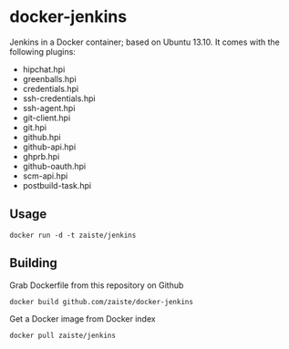 docker-jenkins
==============

Jenkins in a Docker container; based on Ubuntu 13.10. It comes with the
following plugins:

 * hipchat.hpi
 * greenballs.hpi
 * credentials.hpi
 * ssh-credentials.hpi
 * ssh-agent.hpi
 * git-client.hpi
 * git.hpi
 * github.hpi
 * github-api.hpi
 * ghprb.hpi
 * github-oauth.hpi
 * scm-api.hpi
 * postbuild-task.hpi

Usage
-----

    docker run -d -t zaiste/jenkins

Building
--------

Grab Dockerfile from this repository on Github

    docker build github.com/zaiste/docker-jenkins

Get a Docker image from Docker index

    docker pull zaiste/jenkins


